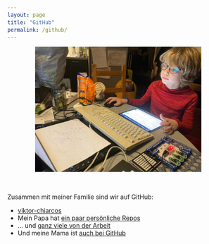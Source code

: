 ```yaml
---
layout: page
title: "GitHub"
permalink: /github/
---
```


<div style="text-align: center;">
	<img src="../assets/images/2024-11-23-wir-lernen-git.jpg" alt="Bild: wir lernen git" style="width: 75%" />
</div>

&nbsp;

Zusammen mit meiner Familie sind wir auf GitHub:

- [viktor-chiarcos](viktor-chiarcos)
- Mein Papa hat [ein paar persönliche Repos](https://github.com/chiarcos)
- ... und [ganz viele von der Arbeit](https://github.com/acoli-repo/)
- Und meine Mama ist [auch bei GitHub](https://github.com/chia01)  

